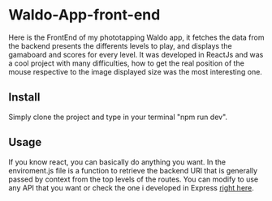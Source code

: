 # Waldo-App-front-end
Here is the FrontEnd of my phototapping Waldo app, it fetches the data from the backend presents the differents levels to play, and displays the gamaboard and scores for every level.
It was developed in ReactJs and was a cool project with many difficulties, how to get the real position of the mouse respective to the image displayed size was the most interesting one. 

## Install
Simply clone the project and type in your terminal "npm run dev". 

## Usage
If you know react, you can basically do anything you want. In the enviroment.js file is a function to retrieve the backend URl that is generally passed by context from the top levels of the routes. You can modify to use any API that you want or check the one i developed in Express [right here](https://github.com/lpolverino/Waldo-backend).
